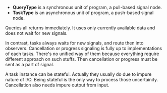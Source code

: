 

-	**QueryType** is a synchronous unit of program, a pull-based signal node.
-	**TaskType** is an asynchronous unit of program, a push-based signal node.

Queries all returns immediately. It uses only currently available data and does not
wait for new signals. 

In contrast, tasks always waits for new signals, and route then into observers. 
Cancellation or progress signaling is fully up to implementations of each tasks. 
There's no unified way of them because everything require different approach on such
stuffs. Then cancellation or progress must be sent as a part of signal.

A task instance can be stateful. Actually they usually do due to impure nature of
I/O. Being stateful is the only way to process those uncertainity. Cancellation also
needs impure output from input. 

